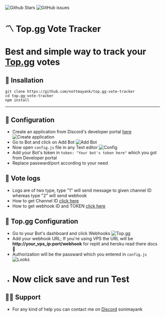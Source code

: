 ![Github Stars](https://img.shields.io/github/stars/nottmayank/top.gg-vote-tracker?style=for-the-badge&logo=appveyor)
![GitHub issues](https://img.shields.io/github/issues-raw/nottmayank/top.gg-vote-tracker?style=for-the-badge&logo=appveyor)

# 〽 Top.gg Vote Tracker

Best and simple way to track your [Top.gg](https://top.gg/) votes
============================
 
## 💨 Insallation
```
git clone https://github.com/nottmayank/top.gg-vote-tracker
cd top.gg-vote-tracker
npm install
```
-------------------------------------------

## 🧠 Configuration
* Create an application from Discord's developer portal [here]()
![Create application](https://cdn.discordapp.com/attachments/880008934226800670/969252288667476018/unknown.png)
* Go to Bot and click on Add Bot
![Add Bot](https://cdn.discordapp.com/attachments/880008934226800670/969252722979246150/unknown.png)
* Now open ```config.js``` file in any Text editor
![Config](https://cdn.discordapp.com/attachments/880008934226800670/969253264069652490/unknown.png)
* Add your Bot's token in ```token: "Your bot's token here"``` which you got from Developer portal
* Replace passward/port according to your need
## 📑 Vote logs
* Logs are of two type, type "1" will send message to given channel ID whereas type "2" will send webhook
* How to get Channel ID [click here](https://turbofuture.com/internet/Discord-Channel-ID)
* How to get webhook ID and TOKEN [click here](https://docs.gitlab.com/ee/user/project/integrations/discord_notifications.html)
## 🌟 Top.gg Configuration
* Go to your Bot's dashboard and click Webhooks
![Top.gg](https://cdn.discordapp.com/attachments/880008934226800670/969255947019096074/unknown.png)
* Add your webhook URL; If you're using VPS the URL will be **http://your_vps_ip:port/webhook** for replit and heroku read there docs 🙂
* Authorization will be the passward which you entered in ```config.js```
![Looks](https://cdn.discordapp.com/attachments/880008934226800670/969257060472594493/unknown.png)
* Now click save and run Test
   ============================


## 💁‍♂️ Support
* For any kind of help you can contact me on [Discord](https://discord.com/users/506339635103006721) sonimayank
